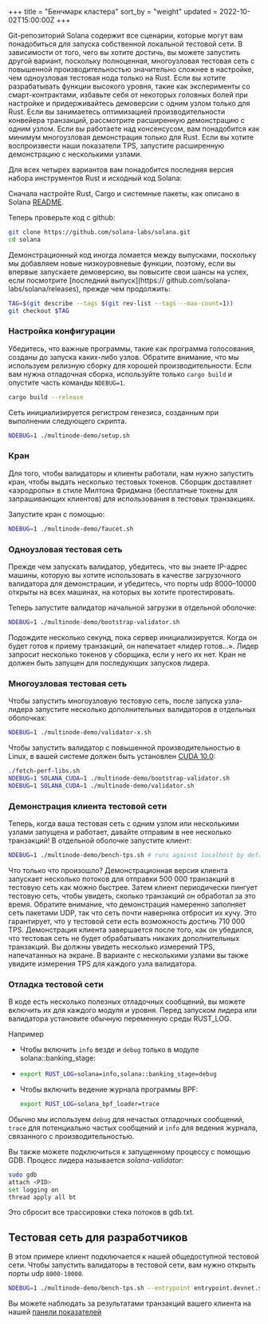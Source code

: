 +++
title = "Бенчмарк кластера"
sort_by = "weight"
updated = 2022-10-02T15:00:00Z
+++

Git-репозиторий Solana содержит все сценарии, которые могут вам понадобиться для запуска собственной локальной тестовой сети. В зависимости от того, чего вы хотите достичь, вы можете запустить другой вариант, поскольку полноценная, многоузловая тестовая сеть с повышенной производительностью значительно сложнее в настройке, чем одноузловая тестовая нода только на Rust. Если вы хотите разрабатывать функции высокого уровня, такие как эксперименты со смарт-контрактами, избавьте себя от некоторых головных болей при настройке и придерживайтесь демоверсии с одним узлом только для Rust. Если вы занимаетесь оптимизацией производительности конвейера транзакций, рассмотрите расширенную демонстрацию с одним узлом. Если вы работаете над консенсусом, вам понадобится как минимум многоузловая демонстрация только для Rust. Если вы хотите воспроизвести наши показатели TPS, запустите расширенную демонстрацию с несколькими узлами.

Для всех четырех вариантов вам понадобится последняя версия набора инструментов Rust и исходный код Solana:

Сначала настройте Rust, Cargo и системные пакеты, как описано в Solana [README](https://github.com/solana-labs/solana#1-install-rustc-cargo-and-rustfmt).

Теперь проверьте код с github:

```bash
git clone https://github.com/solana-labs/solana.git
cd solana
```

Демонстрационный код иногда ломается между выпусками, поскольку мы добавляем новые низкоуровневые функции, поэтому, если вы впервые запускаете демоверсию, вы повысите свои шансы на успех, если посмотрите [последний выпуск](https:// github.com/solana-labs/solana/releases), прежде чем продолжить:

```bash
TAG=$(git describe --tags $(git rev-list --tags --max-count=1))
git checkout $TAG
```

### Настройка конфигурации

Убедитесь, что важные программы, такие как программа голосования, созданы до запуска каких-либо узлов. Обратите внимание, что мы используем релизную сборку для хорошей производительности.
Если вам нужна отладочная сборка, используйте только `cargo build` и опустите часть команды `NDEBUG=1`.

```bash
cargo build --release
```

Сеть инициализируется регистром генезиса, созданным при выполнении следующего скрипта.

```bash
NDEBUG=1 ./multinode-demo/setup.sh
```

### Кран

Для того, чтобы валидаторы и клиенты работали, нам нужно запустить кран, чтобы выдать несколько тестовых токенов. Сборщик доставляет «аэродропы» в стиле Милтона Фридмана \(бесплатные токены для запрашивающих клиентов\) для использования в тестовых транзакциях.

Запустите кран с помощью:

```bash
NDEBUG=1 ./multinode-demo/faucet.sh
```

### Одноузловая тестовая сеть

Прежде чем запускать валидатор, убедитесь, что вы знаете IP-адрес машины, которую вы хотите использовать в качестве загрузочного валидатора для демонстрации, и убедитесь, что порты udp 8000–10000 открыты на всех машинах, на которых вы хотите протестировать.

Теперь запустите валидатор начальной загрузки в отдельной оболочке:

```bash
NDEBUG=1 ./multinode-demo/bootstrap-validator.sh
```

Подождите несколько секунд, пока сервер инициализируется. Когда он будет готов к приему транзакций, он напечатает «лидер готов...». Лидер запросит несколько токенов у сборщика, если у него их нет. Кран не должен быть запущен для последующих запусков лидера.

### Многоузловая тестовая сеть

Чтобы запустить многоузловую тестовую сеть, после запуска узла-лидера запустите несколько дополнительных валидаторов в отдельных оболочках:

```bash
NDEBUG=1 ./multinode-demo/validator-x.sh
```

Чтобы запустить валидатор с повышенной производительностью в Linux, в вашей системе должен быть установлен [CUDA 10.0](https://developer.nvidia.com/cuda-downloads):

```bash
./fetch-perf-libs.sh
NDEBUG=1 SOLANA_CUDA=1 ./multinode-demo/bootstrap-validator.sh
NDEBUG=1 SOLANA_CUDA=1 ./multinode-demo/validator.sh
```

### Демонстрация клиента тестовой сети

Теперь, когда ваша тестовая сеть с одним узлом или несколькими узлами запущена и работает, давайте отправим в нее несколько транзакций!
В отдельной оболочке запустите клиент:

```bash
NDEBUG=1 ./multinode-demo/bench-tps.sh # runs against localhost by default
```

Что только что произошло? Демонстрационная версия клиента запускает несколько потоков для отправки 500 000 транзакций в тестовую сеть как можно быстрее. Затем клиент периодически пингует тестовую сеть, чтобы увидеть, сколько транзакций он обработал за это время. Обратите внимание, что демонстрация намеренно заполняет сеть пакетами UDP, так что сеть почти наверняка отбросит их кучу. Это гарантирует, что у тестовой сети есть возможность достичь 710 000 TPS. Демонстрация клиента завершается после того, как он убедился, что тестовая сеть не будет обрабатывать никаких дополнительных транзакций. Вы должны увидеть несколько измерений TPS, напечатанных на экране. В варианте с несколькими узлами вы также увидите измерения TPS для каждого узла валидатора.

### Отладка тестовой сети

В коде есть несколько полезных отладочных сообщений, вы можете включить их для каждого модуля и уровня. Перед запуском лидера или валидатора установите обычную переменную среды RUST_LOG.

Например

- Чтобы включить `info` везде и `debug` только в модуле solana::banking_stage:

- ```bash
  export RUST_LOG=solana=info,solana::banking_stage=debug
  ```

- Чтобы включить ведение журнала программы BPF:
  
  ```bash
  export RUST_LOG=solana_bpf_loader=trace
  ```

Обычно мы используем `debug` для нечастых отладочных сообщений, `trace` для потенциально частых сообщений и `info` для ведения журнала, связанного с производительностью.

Вы также можете подключиться к запущенному процессу с помощью GDB. Процесс лидера называется _solana-validator_:

```bash
sudo gdb
attach <PID>
set logging on
thread apply all bt
```

Это сбросит все трассировки стека потоков в gdb.txt.

## Тестовая сеть для разработчиков

В этом примере клиент подключается к нашей общедоступной тестовой сети. Чтобы запустить валидаторы в тестовой сети, вам нужно открыть порты udp `8000-10000`.

```bash
NDEBUG=1 ./multinode-demo/bench-tps.sh --entrypoint entrypoint.devnet.solana.com:8001 --faucet api.devnet.solana.com:9900 --duration 60 --tx_count 50
```

Вы можете наблюдать за результатами транзакций вашего клиента на нашей [панели показателей](https://metrics.solana.com:3000/d/monitor/cluster-telemetry?var-testnet=devnet)
